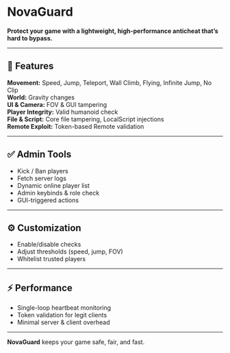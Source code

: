 # NovaGuard

**Protect your game with a lightweight, high-performance anticheat that’s hard to bypass.**

---

## 🚀 Features

**Movement:** Speed, Jump, Teleport, Wall Climb, Flying, Infinite Jump, No Clip  
**World:** Gravity changes  
**UI & Camera:** FOV & GUI tampering  
**Player Integrity:** Valid humanoid check  
**File & Script:** Core file tampering, LocalScript injections  
**Remote Exploit:** Token-based Remote validation  

---

## ✅ Admin Tools
- Kick / Ban players  
- Fetch server logs  
- Dynamic online player list  
- Admin keybinds & role check  
- GUI-triggered actions  

---

## ⚙️ Customization
- Enable/disable checks  
- Adjust thresholds (speed, jump, FOV)  
- Whitelist trusted players  

---

## ⚡ Performance
- Single-loop heartbeat monitoring  
- Token validation for legit clients  
- Minimal server & client overhead  

---

**NovaGuard** keeps your game safe, fair, and fast.
